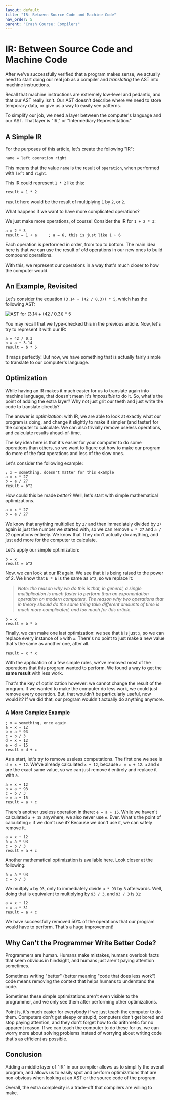 ```yaml
---
layout: default
title: "IR: Between Source Code and Machine Code"
nav_order: 5
parent: "Crash Course: Compilers"
---
```


# IR: Between Source Code and Machine Code

After we've successfully verified that a program makes sense, we actually need to start doing our real job as a compiler and *translating* the AST into machine instructions. 

Recall that machine instructions are extremely low-level and pedantic, and that our AST really isn't. 
Our AST doesn't describe where we need to store temporary data, or give us a way to easily see patterns.

To simplify our job, we need a layer between the computer's language and our AST. That layer is "IR," or "Intermediary Representation." 

## A Simple IR

For the purposes of this article, let's create the following "IR":

~~~ x86asm
name = left operation right
~~~

This means that the value `name` is the result of `operation`, when performed with `left` and `right`.

This IR could represent `1 * 2` like this:

~~~ x86asm
result = 1 * 2
~~~

`result` here would be the result of multiplying `1` by `2`, or `2`.

What happens if we want to have more complicated operations?

We just make more operations, of course! Consider the IR for `1 + 2 * 3`:

~~~ x86asm
a = 2 * 3
result = 1 + a     ; a = 6, this is just like 1 + 6
~~~

Each operation is performed in order, from top to bottom. The main idea here is that we can use the
result of *old* operations in our new ones to
build compound operations. 

With this, we represent our operations in a way that's much closer to how the computer would. 

## An Example, Revisited

Let's consider the equation `(3.14 + (42 / 0.3)) * 5`, which has the following AST:

![AST for (3.14 + (42 / 0.3)) * 5](../assets/images/crash-course/types/type-ast-4.png)

You may recall that we type-checked this in the previous article. Now, let's try to represent it with our IR:

~~~ x86asm
a = 42 / 0.3
b = a + 3.14 
result = b * 5   
~~~

It maps perfectly! But now, we have something that is actually fairly simple to translate to our computer's language. 

## Optimization

While having an IR makes it much easier for us to translate again into machine language, that doesn't
mean it's *impossible* to do it. So, what's the point of adding the extra layer? Why not just grit our teeth
and just write the code to translate directly?

The answer is *optimization*: with IR, we are able to look at exactly what our program is doing,
and change it slightly to make it simpler (and faster) for the computer to calculate. We can also
trivially remove useless operations, and calculate results ahead-of-time. 

The key idea here is that it's easier for your computer to do some operations than others, so we
want to figure out how to make our program do more of the fast operations and less of the slow ones. 

Let's consider the following example:

~~~ x86asm
; x = something, doesn't matter for this example
a = x * 27
b = a / 27
result = b^2
~~~

How could this be made *better*? Well, let's start with simple mathematical optimizations.

~~~ x86asm
a = x * 27 
b = a / 27 
~~~

We know that anything multiplied by `27` and then immediately divided by `27` again
is just the number we started with, so we can remove `x * 27` and `a / 27` operations 
entirely. We know that They don't actually do anything, and just add more for the computer to calculate. 

Let's apply our simple optimization:

~~~ x86asm
b = x
result = b^2
~~~

Now, we can look at our IR again. We see that `b` is being raised to the power of 2. We know that
`b * b` is the same as `b^2`, so we replace it:

> *Note: the reason why we do this is that, in general, a single multiplication*
> *is much faster to perform than an exponentation operation on modern computers. The*
> *reason why two operations that in theory should do the same thing take different*
> *amounts of time is much more complicated, and too much for this article.*

~~~ x86asm
b = x
result = b * b
~~~

Finally, we can make one last optimization: we see that `b` is just `x`, so we can replace
every instance of `b` with `x`. There's no point to just make a new value that's the same
as another one, after all. 

~~~ x86asm
result = x * x
~~~

With the application of a few simple rules, we've removed most of the operations that this
program wanted to perform. We found a way to get the **same result** with less work. 

That's the key of optimization however: we cannot change the result of the program. If we
wanted to make the computer do less work, we could just remove every operation. But, that 
wouldn't be particularly useful, now would it? If we did that, our program wouldn't actually
do anything anymore. 

### A More Complex Example

~~~ x86asm
; x = something, once again
a = x + 12
b = a * 93
c = b / 3
d = x + 12
e = d + 15
result = d + c
~~~

As a start, let's try to remove useless computations. The first one we see is `d = x + 12`. 
We've already calculated `x + 12`, because `a = x + 12`. `a` and `d` are the exact same value, 
so we can just remove `d` entirely and replace it with `a`.

~~~ x86asm
a = x + 12
b = a * 93
c = b / 3
e = a + 15
result = a + c
~~~

There's another useless operation in there: `e = a + 15`. While we haven't calculated `a + 15`
anywhere, we also never use `e`. Ever. What's the point of calculating `e` if we don't use it?
Because we don't use it, we can safely remove it. 

~~~ x86asm
a = x + 12
b = a * 93
c = b / 3
result = a + c
~~~

Another mathematical optimization is available here. Look closer at the following:

~~~ x86asm
b = a * 93
c = b / 3
~~~

We multply `a` by `93`, only to immediately divide `a * 93` by `3` afterwards. Well, doing that
is equivalent to multiplying by `93 / 3`, and `93 / 3` is `31`:

~~~ x86asm
a = x + 12
c = a * 31
result = a + c
~~~

We have successfully removed 50% of the operations that our program would have
to perform. That's a huge improvement! 

## Why Can't the Programmer Write Better Code?

Programmers are human. Humans make mistakes, humans overlook facts that seem obvious
in hindsight, and humans just aren't paying attention sometimes. 

Sometimes writing "better" (better meaning "code that does less work") code means
removing the context that helps humans to understand the code.

Sometimes these simple optimizations aren't even visible to the programmer, and we
only see them after performing other optimizations. 

Point is, it's much easier for everybody if we just teach the computer to do them. 
Computers don't get sleepy or stupid, computers don't get bored and stop paying attention,
and they don't forget how to do arithmetic for no apparent reason. If we can teach the
computer to do these for us, we can worry more about solving problems instead of worrying
about writing code that's as efficient as possible. 

## Conclusion

Adding a middle layer of "IR" in our compiler allows us to simplify the overall program,
and allows us to easily spot and perform optimizations that are non-obvious when looking
at an AST or the source code of the program. 

Overall, the extra complexity is a trade-off that compilers are willing to make. 